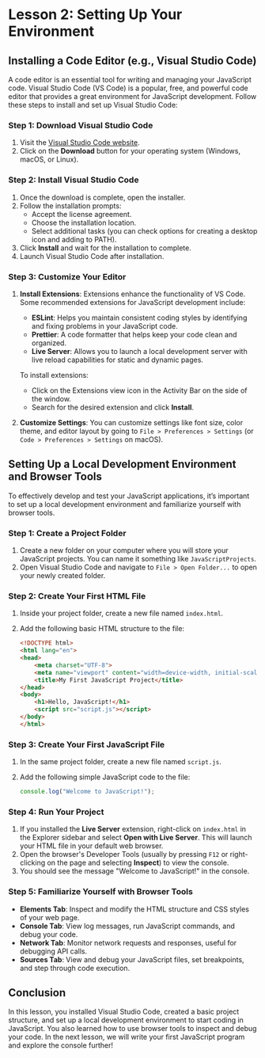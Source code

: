 # Lesson 2: Setting Up Your Environment

## Installing a Code Editor (e.g., Visual Studio Code)

A code editor is an essential tool for writing and managing your JavaScript code. Visual Studio Code (VS Code) is a popular, free, and powerful code editor that provides a great environment for JavaScript development. Follow these steps to install and set up Visual Studio Code:

### Step 1: Download Visual Studio Code
1. Visit the [Visual Studio Code website](https://code.visualstudio.com/).
2. Click on the **Download** button for your operating system (Windows, macOS, or Linux).

### Step 2: Install Visual Studio Code
1. Once the download is complete, open the installer.
2. Follow the installation prompts:
   - Accept the license agreement.
   - Choose the installation location.
   - Select additional tasks (you can check options for creating a desktop icon and adding to PATH).
3. Click **Install** and wait for the installation to complete.
4. Launch Visual Studio Code after installation.

### Step 3: Customize Your Editor
1. **Install Extensions**: Extensions enhance the functionality of VS Code. Some recommended extensions for JavaScript development include:
   - **ESLint**: Helps you maintain consistent coding styles by identifying and fixing problems in your JavaScript code.
   - **Prettier**: A code formatter that helps keep your code clean and organized.
   - **Live Server**: Allows you to launch a local development server with live reload capabilities for static and dynamic pages.
   
   To install extensions:
   - Click on the Extensions view icon in the Activity Bar on the side of the window.
   - Search for the desired extension and click **Install**.

2. **Customize Settings**: You can customize settings like font size, color theme, and editor layout by going to `File > Preferences > Settings` (or `Code > Preferences > Settings` on macOS).

## Setting Up a Local Development Environment and Browser Tools

To effectively develop and test your JavaScript applications, it’s important to set up a local development environment and familiarize yourself with browser tools.

### Step 1: Create a Project Folder
1. Create a new folder on your computer where you will store your JavaScript projects. You can name it something like `JavaScriptProjects`.
2. Open Visual Studio Code and navigate to `File > Open Folder...` to open your newly created folder.

### Step 2: Create Your First HTML File
1. Inside your project folder, create a new file named `index.html`.
2. Add the following basic HTML structure to the file:

   ```html
   <!DOCTYPE html>
   <html lang="en">
   <head>
       <meta charset="UTF-8">
       <meta name="viewport" content="width=device-width, initial-scale=1.0">
       <title>My First JavaScript Project</title>
   </head>
   <body>
       <h1>Hello, JavaScript!</h1>
       <script src="script.js"></script>
   </body>
   </html>
   ```

### Step 3: Create Your First JavaScript File
1. In the same project folder, create a new file named `script.js`.
2. Add the following simple JavaScript code to the file:

   ```javascript
   console.log("Welcome to JavaScript!");
   ```

### Step 4: Run Your Project
1. If you installed the **Live Server** extension, right-click on `index.html` in the Explorer sidebar and select **Open with Live Server**. This will launch your HTML file in your default web browser.
2. Open the browser's Developer Tools (usually by pressing `F12` or right-clicking on the page and selecting **Inspect**) to view the console.
3. You should see the message "Welcome to JavaScript!" in the console.

### Step 5: Familiarize Yourself with Browser Tools
- **Elements Tab**: Inspect and modify the HTML structure and CSS styles of your web page.
- **Console Tab**: View log messages, run JavaScript commands, and debug your code.
- **Network Tab**: Monitor network requests and responses, useful for debugging API calls.
- **Sources Tab**: View and debug your JavaScript files, set breakpoints, and step through code execution.

## Conclusion

In this lesson, you installed Visual Studio Code, created a basic project structure, and set up a local development environment to start coding in JavaScript. You also learned how to use browser tools to inspect and debug your code. In the next lesson, we will write your first JavaScript program and explore the console further!